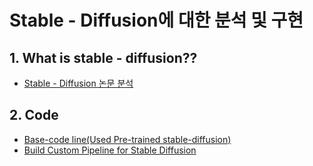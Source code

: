 # Stable - Diffusion에 대한 분석 및 구현



## 1. What is stable - diffusion??

- [Stable - Diffusion 논문 분석](https://github.com/wjsrlahrlco1998/TIL/blob/master/Stable_Diffusion/Stable_diffusion_paper_analysis.md)



## 2. Code

- [Base-code line(Used Pre-trained stable-diffusion)](https://github.com/wjsrlahrlco1998/TIL/blob/master/Stable_Diffusion/Stable_Diffusion_base_codeline.ipynb)
- [Build Custom Pipeline for Stable Diffusion](https://github.com/wjsrlahrlco1998/TIL/blob/master/Stable_Diffusion/Stable_Diffusion_Custom_Pipeline.ipynb)